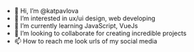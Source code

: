 - 👋 Hi, I’m @katpavlova
- 👀 I’m interested in ux/ui design, web developing
- 🌱 I’m currently learning JavaScript, VueJs
- 💞️ I’m looking to collaborate for creating incredible projects
- 📫 How to reach me look urls of my social media

<!---
katpavlova/katpavlova is a ✨ special ✨ repository because its `README.md` (this file) appears on your GitHub profile.
You can click the Preview link to take a look at your changes.
--->
